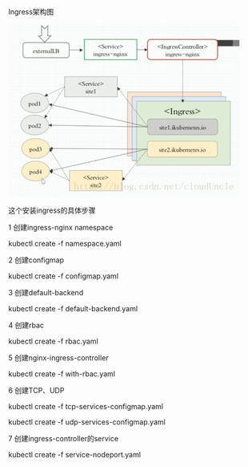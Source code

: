 Ingress架构图

![image](https://github.com/boxrice007/kubernetes/blob/master/ingress/img/20181004153431230.png)

这个安装ingress的具体步骤

1 创建ingress-nginx namespace

kubectl create -f namespace.yaml

2 创建configmap

kubectl create -f configmap.yaml

3 创建default-backend

kubectl create -f default-backend.yaml

4 创建rbac

kubectl create -f rbac.yaml

5 创建nginx-ingress-controller

kubectl create -f with-rbac.yaml

6 创建TCP、UDP

kubectl create -f tcp-services-configmap.yaml

kubectl create -f udp-services-configmap.yaml

7 创建ingress-controller的service

kubectl create -f service-nodeport.yaml
